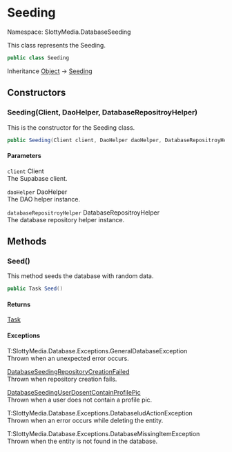 # Seeding

Namespace: SlottyMedia.DatabaseSeeding

This class represents the Seeding.

```csharp
public class Seeding
```

Inheritance [Object](https://docs.microsoft.com/en-us/dotnet/api/system.object) → [Seeding](./slottymedia.databaseseeding.seeding.md)

## Constructors

### **Seeding(Client, DaoHelper, DatabaseRepositroyHelper)**

This is the constructor for the Seeding class.

```csharp
public Seeding(Client client, DaoHelper daoHelper, DatabaseRepositroyHelper databaseRepositroyHelper)
```

#### Parameters

`client` Client<br>
The Supabase client.

`daoHelper` DaoHelper<br>
The DAO helper instance.

`databaseRepositroyHelper` DatabaseRepositroyHelper<br>
The database repository helper instance.

## Methods

### **Seed()**

This method seeds the database with random data.

```csharp
public Task Seed()
```

#### Returns

[Task](https://docs.microsoft.com/en-us/dotnet/api/system.threading.tasks.task)<br>

#### Exceptions

T:SlottyMedia.Database.Exceptions.GeneralDatabaseException<br>
Thrown when an unexpected error occurs.

[DatabaseSeedingRepositoryCreationFailed](./slottymedia.database.exceptions.databaseseedingrepositorycreationfailed.md)<br>
Thrown when repository creation fails.

[DatabaseSeedingUserDosentContainProfilePic](./slottymedia.database.exceptions.databaseseedinguserdosentcontainprofilepic.md)<br>
Thrown when a user does not contain a profile pic.

T:SlottyMedia.Database.Exceptions.DatabaseIudActionException<br>
Thrown when an error occurs while deleting the entity.

T:SlottyMedia.Database.Exceptions.DatabaseMissingItemException<br>
Thrown when the entity is not found in the database.
